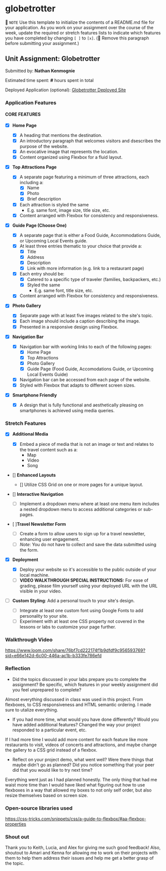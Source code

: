# globetrotter

📝 `NOTE` Use this template to initialize the contents of a README.md file for your application. As you work on your assignment over the course of the week, update the required or stretch features lists to indicate which features you have completed by changing `[ ]` to `[x]`. (🚫 Remove this paragraph before submitting your assignment.)

## Unit Assignment: Globetrotter

Submitted by: **Nathan Kenmognie**

Estimated time spent: **#** hours spent in total

Deployed Application (optional): [Globetrotter Deployed Site](ADD_LINK_HERE)

### Application Features

#### CORE FEATURES

- [x] **Home Page**

  - [x] A heading that mentions the destination.
  - [x] An introductory paragraph that welcomes visitors and dsescribes the purpose of the website.
  - [x] An evocative image that represents the location.
  - [x] Content organized using Flexbox for a fluid layout.

- [x] **Top Attractions Page**

  - [x] A separate page featuring a minimum of three attractions, each including a:
    - [x] Name
    - [x] Photo
    - [x] Brief description
  - [x] Each attraction is styled the same
    - E.g. same font, image size, title size, etc.
  - [x] Content arranged with Flexbox for consistency and responsiveness.

- [x] **Guide Page (Choose One)**

  - [x] A separate page that is either a Food Guide, Accommodations Guide, or Upcoming Local Events guide.
  - [x] At least three entries thematic to your choice that provide a:
    - [x] Title
    - [x] Address
    - [x] Description
    - [x] Link with more information (e.g. link to a restaurant page)
  - [x] Each entry should be:
    - [x] Catered to a specific type of traveler (families, backpackers, etc.)
    - [x] Styled the same
      - E.g. same font, title size, etc.
  - [x] Content arranged with Flexbox for consistency and responsiveness.

- [x] **Photo Gallery**

  - [x] Separate page with at least five images related to the site's topic.
  - [x] Each image should include a caption describing the image.
  - [x] Presented in a responsive design using Flexbox.

- [x] **Navigation Bar**

  - [x] Navigation bar with working links to each of the following pages:
    - [x] Home Page
    - [x] Top Attractions
    - [x] Photo Gallery
    - [x] Guide Page (Food Guide, Accomodations Guide, _or_ Upcoming Local Events Guide)
  - [x] Navigation bar can be accessed from each page of the website.
  - [x] Styled with Flexbox that adapts to different screen sizes.

- [x] **Smartphone Friendly**
  - [x] A design that is fully functional and aesthetically pleasing on smartphones is achieved using media queries.

### Stretch Features

- [x] **Additional Media**

  - [x] Embed a piece of media that is not an image or text and relates to the travel content such as a:
    - Map
    - Video
    - Song

- [] **Enhanced Layouts**

  - [] Utilize CSS Grid on one or more pages for a unique layout.

- [] **Interactive Navigation**

  - [ ] Implement a dropdown menu where at least one menu item includes a nested dropdown menu to access additional categories or sub-pages.

- [ ]**Travel Newsletter Form**

  - [ ] Create a form to allow users to sign up for a travel newsletter, enhancing user engagement.
  - [ ] _Note_: You do not have to collect and save the data submitted using the form.

- [x] **Deployment**

  - [x] Deploy your website so it's accessible to the public outside of your local machine.
  - [ ] **VIDEO WALKTHROUGH SPECIAL INSTRUCTIONS:** For ease of grading, please film yourself using your deployed URL with the URL visible in your video.

- [ ] **Custom Styling**: Add a personal touch to your site's design.
  - [ ] Integrate at least one custom font using Google Fonts to add personality to your site.
  - [ ] Experiment with at least one CSS property not covered in the lessons or labs to customize your page further.

### Walkthrough Video

https://www.loom.com/share/76bf7cd222174f1b9dfdf9c956593769?sid=e66e142d-6c00-446a-ac1b-b333fe786efd

### Reflection

- Did the topics discussed in your labs prepare you to complete the assignment? Be specific, which features in your weekly assignment did you feel unprepared to complete?

Almost everything discussed in class was used in this project. From flexboxes, to CSS responsiveness and HTML semantic ordering. I made sure to utalize everything.

- If you had more time, what would you have done differently? Would you have added additional features? Changed the way your project responded to a particular event, etc.

If I had more time I would add more content for each feature like more restaurants to visit, videos of concerts and attractions, and maybe change the gallery to a CSS grid instead of a flexbox.

- Reflect on your project demo, what went well? Were there things that maybe didn't go as planned? Did you notice something that your peer did that you would like to try next time?

Everything went just as I had planned honestly. The only thing that had me waist more time than I would have liked what figuring out how to use flexboxes in a way that allowed my boxes to not only self order, but also resize themselves based on screen size.

### Open-source libraries used

https://css-tricks.com/snippets/css/a-guide-to-flexbox/#aa-flexbox-properties

### Shout out

Thank you to Keith, Lucia, and Alex for giving me such good feedback! Also, shoutout to Amari and Kenna for allowing me to work on their projects with them to help them address their issues and help me get a better grasp of the topic.
